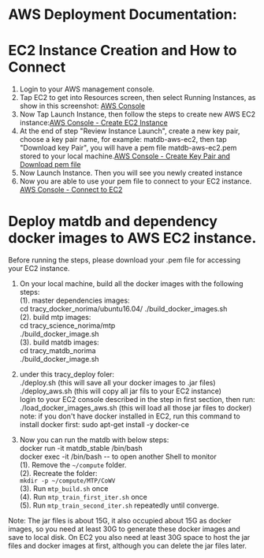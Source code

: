 # AWS Deployment Documentation:
# EC2 Instance Creation and How to Connect

1. Login to your AWS management console.
2. Tap EC2 to get into Resources screen, then select Running Instances, as show in this screenshot: [AWS Console](./aws-screenshot-1.png)
3. Now Tap Launch Instance, then follow the steps to create new AWS EC2 instance:[AWS Console - Create EC2 Instance](./aws-screenshot-3.png)
4. At the end of step "Review Instance Launch", create a new key pair, choose a key pair name, for example: matdb-aws-ec2, then tap "Download key Pair", you will have a pem file matdb-aws-ec2.pem stored to your local machine.[AWS Console - Create Key Pair and Download pem file](./aws-screenshot-5.png)
5. Now Launch Instance. Then you will see you newly created instance 
6. Now you are able to use your pem file to connect to your EC2 instance. [AWS Console - Connect to EC2](./aws-screenshot-6.png)

# Deploy matdb and dependency docker images to AWS EC2 instance.

Before running the steps, please download your .pem file for accessing your EC2 instance.
1. On your local machine, build all the docker images with the following steps: \
(1). master dependencies images:\
  cd tracy_docker_norima/ubuntu16.04/
  ./build_docker_images.sh\
(2).  build mtp images:\
    cd tracy_science_norima/mtp\
    ./build_docker_image.sh\
(3).  build matdb images:\
    cd tracy_matdb_norima\
    ./build_docker_image.sh

2. under this tracy_deploy foler:\
  ./deploy.sh    (this will save all your docker images to .jar files)\
  ./deploy_aws.sh  (this will copy all jar fils to your EC2 instance)\
  login to your EC2 console described in the step in first section, then run:\
  ./load_docker_images_aws.sh  (this will load all those jar files to docker)\
  note: if you don't have docker installed in EC2, run this command to install docker first:
  sudo apt-get install -y docker-ce
3. Now you can run the matdb with below steps:\
   docker run -it matdb_stable /bin/bash\
    docker exec -it <container name> /bin/bash  -- to open another Shell to monitor \
 (1). Remove the `~/compute` folder.\
 (2). Recreate the folder: \
  `mkdir -p ~/compute/MTP/CoWV`\
 (3). Run `mtp_build.sh` once\
 (4). Run `mtp_train_first_iter.sh` once\
 (5). Run `mtp_train_second_iter.sh` repeatedly until converge.

Note: The jar files is about 15G, it also occupied about 15G as docker images, so you need at least 30G to generate these docker images and save to local disk.
On EC2 you also need at least 30G space to host the jar files and docker images at first, although you can delete the jar files later.

